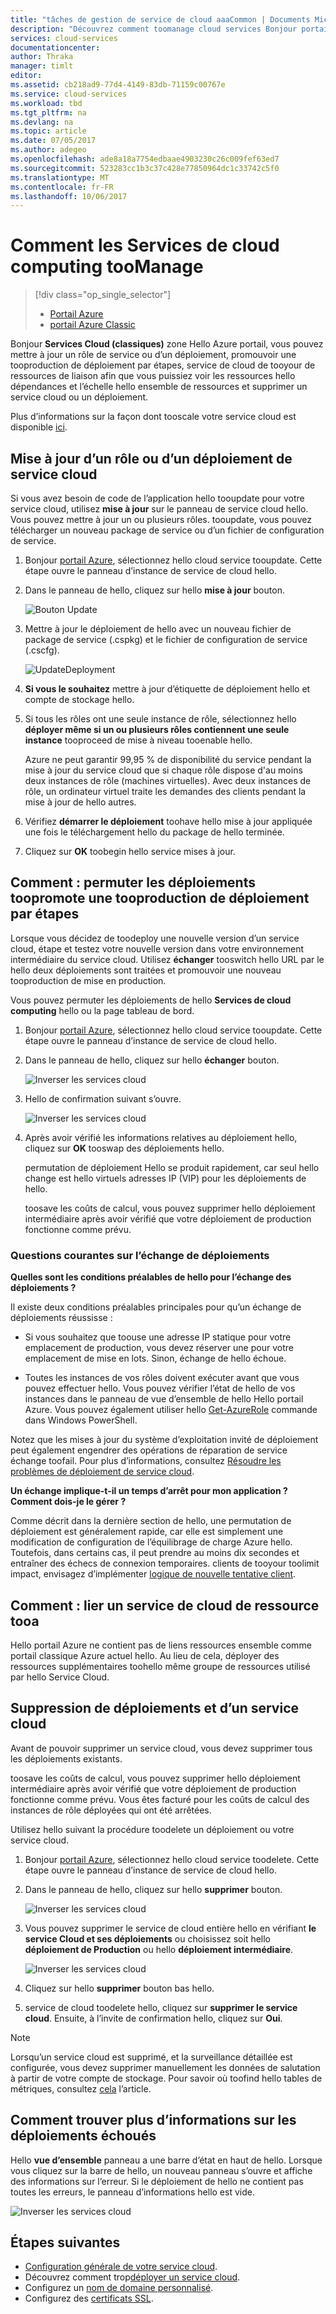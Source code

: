 ```yaml
---
title: "tâches de gestion de service de cloud aaaCommon | Documents Microsoft"
description: "Découvrez comment toomanage cloud services Bonjour portail Azure. Ces exemples utilisent hello portail Azure."
services: cloud-services
documentationcenter: 
author: Thraka
manager: timlt
editor: 
ms.assetid: cb218ad9-77d4-4149-83db-71159c00767e
ms.service: cloud-services
ms.workload: tbd
ms.tgt_pltfrm: na
ms.devlang: na
ms.topic: article
ms.date: 07/05/2017
ms.author: adegeo
ms.openlocfilehash: ade8a18a7754edbaae4903230c26c009fef63ed7
ms.sourcegitcommit: 523283cc1b3c37c428e77850964dc1c33742c5f0
ms.translationtype: MT
ms.contentlocale: fr-FR
ms.lasthandoff: 10/06/2017
---
```

# <a name="how-toomanage-cloud-services"></a>Comment les Services de cloud computing tooManage
> [!div class="op_single_selector"]
> * [Portail Azure](cloud-services-how-to-manage-portal.md)
> * [portail Azure Classic](cloud-services-how-to-manage.md)
>
>

Bonjour **Services Cloud (classiques)** zone Hello Azure portail, vous pouvez mettre à jour un rôle de service ou d’un déploiement, promouvoir une tooproduction de déploiement par étapes, service de cloud de tooyour de ressources de liaison afin que vous puissiez voir les ressources hello dépendances et l’échelle hello ensemble de ressources et supprimer un service cloud ou un déploiement.

Plus d’informations sur la façon dont tooscale votre service cloud est disponible [ici](cloud-services-how-to-scale-portal.md).

## <a name="how-to-update-a-cloud-service-role-or-deployment"></a>Mise à jour d’un rôle ou d’un déploiement de service cloud
Si vous avez besoin de code de l’application hello tooupdate pour votre service cloud, utilisez **mise à jour** sur le panneau de service cloud hello. Vous pouvez mettre à jour un ou plusieurs rôles. tooupdate, vous pouvez télécharger un nouveau package de service ou d’un fichier de configuration de service.

1. Bonjour [portail Azure][Azure portal], sélectionnez hello cloud service tooupdate. Cette étape ouvre le panneau d’instance de service de cloud hello.
2. Dans le panneau de hello, cliquez sur hello **mise à jour** bouton.

    ![Bouton Update](./media/cloud-services-how-to-manage-portal/update-button.png)

3. Mettre à jour le déploiement de hello avec un nouveau fichier de package de service (.cspkg) et le fichier de configuration de service (.cscfg).

    ![UpdateDeployment](./media/cloud-services-how-to-manage-portal/update-blade.png)

4. **Si vous le souhaitez** mettre à jour d’étiquette de déploiement hello et compte de stockage hello.
5. Si tous les rôles ont une seule instance de rôle, sélectionnez hello **déployer même si un ou plusieurs rôles contiennent une seule instance** tooproceed de mise à niveau tooenable hello.

    Azure ne peut garantir 99,95 % de disponibilité du service pendant la mise à jour du service cloud que si chaque rôle dispose d'au moins deux instances de rôle (machines virtuelles). Avec deux instances de rôle, un ordinateur virtuel traite les demandes des clients pendant la mise à jour de hello autres.

6. Vérifiez **démarrer le déploiement** toohave hello mise à jour appliquée une fois le téléchargement hello du package de hello terminée.
7. Cliquez sur **OK** toobegin hello service mises à jour.

## <a name="how-to-swap-deployments-toopromote-a-staged-deployment-tooproduction"></a>Comment : permuter les déploiements toopromote une tooproduction de déploiement par étapes
Lorsque vous décidez de toodeploy une nouvelle version d’un service cloud, étape et testez votre nouvelle version dans votre environnement intermédiaire du service cloud. Utilisez **échanger** tooswitch hello URL par le hello deux déploiements sont traitées et promouvoir une nouveau tooproduction de mise en production.

Vous pouvez permuter les déploiements de hello **Services de cloud computing** hello ou la page tableau de bord.

1. Bonjour [portail Azure][Azure portal], sélectionnez hello cloud service tooupdate. Cette étape ouvre le panneau d’instance de service de cloud hello.
2. Dans le panneau de hello, cliquez sur hello **échanger** bouton.

    ![Inverser les services cloud](./media/cloud-services-how-to-manage-portal/swap-button.png)

3. Hello de confirmation suivant s’ouvre.

    ![Inverser les services cloud](./media/cloud-services-how-to-manage-portal/swap-prompt.png)

4. Après avoir vérifié les informations relatives au déploiement hello, cliquez sur **OK** tooswap des déploiements hello.

    permutation de déploiement Hello se produit rapidement, car seul hello change est hello virtuels adresses IP (VIP) pour les déploiements de hello.

    toosave les coûts de calcul, vous pouvez supprimer hello déploiement intermédiaire après avoir vérifié que votre déploiement de production fonctionne comme prévu.

### <a name="common-questions-about-swapping-deployments"></a>Questions courantes sur l’échange de déploiements

**Quelles sont les conditions préalables de hello pour l’échange des déploiements ?**

Il existe deux conditions préalables principales pour qu’un échange de déploiements réussisse :

- Si vous souhaitez que toouse une adresse IP statique pour votre emplacement de production, vous devez réserver une pour votre emplacement de mise en lots. Sinon, échange de hello échoue.

- Toutes les instances de vos rôles doivent exécuter avant que vous pouvez effectuer hello. Vous pouvez vérifier l’état de hello de vos instances dans le panneau de vue d’ensemble de hello Hello portail Azure. Vous pouvez également utiliser hello [Get-AzureRole](/powershell/module/azure/get-azurerole?view=azuresmps-3.7.0) commande dans Windows PowerShell.

Notez que les mises à jour du système d’exploitation invité de déploiement peut également engendrer des opérations de réparation de service échange toofail. Pour plus d’informations, consultez [Résoudre les problèmes de déploiement de service cloud](cloud-services-troubleshoot-deployment-problems.md).

**Un échange implique-t-il un temps d’arrêt pour mon application ? Comment dois-je le gérer ?**

Comme décrit dans la dernière section de hello, une permutation de déploiement est généralement rapide, car elle est simplement une modification de configuration de l’équilibrage de charge Azure hello. Toutefois, dans certains cas, il peut prendre au moins dix secondes et entraîner des échecs de connexion temporaires. clients de tooyour toolimit impact, envisagez d’implémenter [logique de nouvelle tentative client](../best-practices-retry-general.md).

## <a name="how-to-link-a-resource-tooa-cloud-service"></a>Comment : lier un service de cloud de ressource tooa
Hello portail Azure ne contient pas de liens ressources ensemble comme portail classique Azure actuel hello. Au lieu de cela, déployer des ressources supplémentaires toohello même groupe de ressources utilisé par hello Service Cloud.

## <a name="how-to-delete-deployments-and-a-cloud-service"></a>Suppression de déploiements et d’un service cloud
Avant de pouvoir supprimer un service cloud, vous devez supprimer tous les déploiements existants.

toosave les coûts de calcul, vous pouvez supprimer hello déploiement intermédiaire après avoir vérifié que votre déploiement de production fonctionne comme prévu. Vous êtes facturé pour les coûts de calcul des instances de rôle déployées qui ont été arrêtées.

Utilisez hello suivant la procédure toodelete un déploiement ou votre service cloud.

1. Bonjour [portail Azure][Azure portal], sélectionnez hello cloud service toodelete. Cette étape ouvre le panneau d’instance de service de cloud hello.
2. Dans le panneau de hello, cliquez sur hello **supprimer** bouton.

    ![Inverser les services cloud](./media/cloud-services-how-to-manage-portal/delete-button.png)

3. Vous pouvez supprimer le service de cloud entière hello en vérifiant **le service Cloud et ses déploiements** ou choisissez soit hello **déploiement de Production** ou hello **déploiement intermédiaire**.

    ![Inverser les services cloud](./media/cloud-services-how-to-manage-portal/delete-blade.png)

4. Cliquez sur hello **supprimer** bouton bas hello.
5. service de cloud toodelete hello, cliquez sur **supprimer le service cloud**. Ensuite, à l’invite de confirmation hello, cliquez sur **Oui**.

> [!NOTE]
> Lorsqu’un service cloud est supprimé, et la surveillance détaillée est configurée, vous devez supprimer manuellement les données de salutation à partir de votre compte de stockage. Pour savoir où toofind hello tables de métriques, consultez [cela](cloud-services-how-to-monitor.md) l’article.


## <a name="how-to-find-more-information-about-failed-deployments"></a>Comment trouver plus d’informations sur les déploiements échoués
Hello **vue d’ensemble** panneau a une barre d’état en haut de hello. Lorsque vous cliquez sur la barre de hello, un nouveau panneau s’ouvre et affiche des informations sur l’erreur. Si le déploiement de hello ne contient pas toutes les erreurs, le panneau d’informations hello est vide.

![Inverser les services cloud](./media/cloud-services-how-to-manage-portal/status-info.png)



[Azure portal]: https://portal.azure.com

## <a name="next-steps"></a>Étapes suivantes
* [Configuration générale de votre service cloud](cloud-services-how-to-configure-portal.md).
* Découvrez comment trop[déployer un service cloud](cloud-services-how-to-create-deploy-portal.md).
* Configurez un [nom de domaine personnalisé](cloud-services-custom-domain-name-portal.md).
* Configurez des [certificats SSL](cloud-services-configure-ssl-certificate-portal.md).
